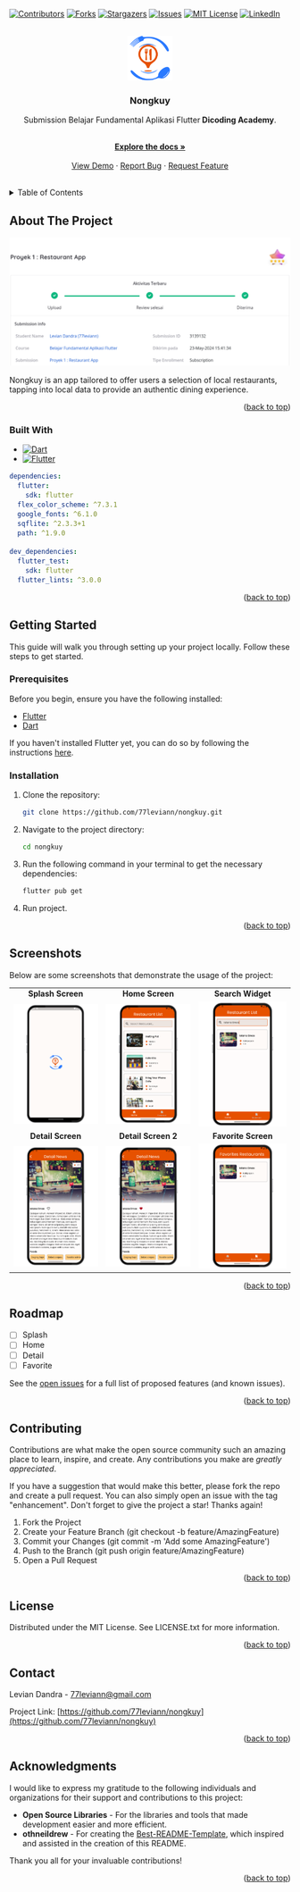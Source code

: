 <a name="readme-top"></a>

[![Contributors][contributors-shield]][contributors-url]
[![Forks][forks-shield]][forks-url]
[![Stargazers][stars-shield]][stars-url]
[![Issues][issues-shield]][issues-url]
[![MIT License][license-shield]][license-url]
[![LinkedIn][linkedin-shield]][linkedin-url]

<br />
<div align="center">
  <a href="https://github.com/77leviann/nongkuy">
    <img src="images/logo/image_logo.png" alt="Logo" width="80" height="80">
  </a>

<h3 align="center">Nongkuy</h3>

  <p align="center">
    Submission Belajar Fundamental Aplikasi Flutter<strong> Dicoding Academy</strong>. </p>
    <br />
    <a href="https://github.com/77leviann/nongkuy"><strong>Explore the docs »</strong></a>
    <br />
    <br />
    <a href="https://github.com/77leviann/nongkuy">View Demo</a>
    ·
    <a href="https://github.com/77leviann/nongkuy/issues/new?labels=bug&template=bug-report---.md">Report Bug</a>
    ·
    <a href="https://github.com/77leviann/nongkuy/issues/new?labels=enhancement&template=feature-request---.md">Request Feature</a>
    <br />
    <br />
  </p>
</div>

<details>
  <summary>Table of Contents</summary>
  <ol>
    <li>
      <a href="#about-the-project">About The Project</a>
      <ul>
        <li><a href="#built-with">Built With</a></li>
      </ul>
    </li>
    <li>
      <a href="#getting-started">Getting Started</a>
      <ul>
        <li><a href="#prerequisites">Prerequisites</a></li>
        <li><a href="#installation">Installation</a></li>
      </ul>
    </li>
    <li><a href="#screenshots">Screenshots</a></li>
    <li><a href="#roadmap">Roadmap</a></li>
    <li><a href="#contributing">Contributing</a></li>
    <li><a href="#license">License</a></li>
    <li><a href="#contact">Contact</a></li>
    <li><a href="#acknowledgments">Acknowledgments</a></li>
  </ol>
</details>

## About The Project

![Rating Project](images/screenshot/rating_project.png)

Nongkuy is an app tailored to offer users a selection of local restaurants, tapping into local data to provide an authentic dining experience.

<p align="right">(<a href="#readme-top">back to top</a>)</p>

### Built With

- [![Dart][Dart]][Dart-url]
- [![Flutter][Flutter]][Flutter-url]

```yaml
dependencies:
  flutter:
    sdk: flutter
  flex_color_scheme: ^7.3.1
  google_fonts: ^6.1.0
  sqflite: ^2.3.3+1
  path: ^1.9.0

dev_dependencies:
  flutter_test:
    sdk: flutter
  flutter_lints: ^3.0.0
```

<p align="right">(<a href="#readme-top">back to top</a>)</p>

## Getting Started

This guide will walk you through setting up your project locally. Follow these steps to get started.

### Prerequisites

Before you begin, ensure you have the following installed:

- [Flutter](https://flutter.dev/)
- [Dart](https://dart.dev/)

If you haven't installed Flutter yet, you can do so by following the instructions [here](https://flutter.dev/docs/get-started/install).

### Installation

1. Clone the repository:
   ```sh
   git clone https://github.com/77leviann/nongkuy.git
   ```
2. Navigate to the project directory:
   ```sh
   cd nongkuy
   ```
3. Run the following command in your terminal to get the necessary dependencies:
   ```sh
   flutter pub get
   ```
4. Run project.

<p align="right">(<a href="#readme-top">back to top</a>)</p>

## Screenshots

Below are some screenshots that demonstrate the usage of the project:

|                                                              |                                                              |                                                              |
| :----------------------------------------------------------: | :----------------------------------------------------------: | :----------------------------------------------------------: |
|                    **Splash Screen**                     |                     **Home Screen**                     |                    **Search Widget**                    |
|    ![Splash Screen](images/feature/splash_screen.png)     |     ![Home Screen](images/feature/home_screen.png)      | ![Search Widget](images/feature/search_widget.png) |
|                    **Detail Screen**                    |                    **Detail Screen 2**                    |                    **Favorite Screen**                    |
| ![Detail Screen](images/feature/detail_screen.png) | ![Detail Screen 2](images/feature/detail_screen_2.png) | ![Favorite Screen](images/feature/favorite_screen.png) |

<p align="right">(<a href="#readme-top">back to top</a>)</p>

## Roadmap

- [ ] Splash
- [ ] Home
- [ ] Detail
- [ ] Favorite

See the [open issues](https://github.com/77leviann/nongkuy/issues) for a full list of proposed features (and known issues).

<p align="right">(<a href="#readme-top">back to top</a>)</p>

## Contributing

Contributions are what make the open source community such an amazing place to learn, inspire, and create. Any contributions you make are _greatly appreciated_.

If you have a suggestion that would make this better, please fork the repo and create a pull request. You can also simply open an issue with the tag "enhancement".
Don't forget to give the project a star! Thanks again!

1. Fork the Project
2. Create your Feature Branch (git checkout -b feature/AmazingFeature)
3. Commit your Changes (git commit -m 'Add some AmazingFeature')
4. Push to the Branch (git push origin feature/AmazingFeature)
5. Open a Pull Request

<p align="right">(<a href="#readme-top">back to top</a>)</p>

## License

Distributed under the MIT License. See LICENSE.txt for more information.

<p align="right">(<a href="#readme-top">back to top</a>)</p>

## Contact

Levian Dandra - 77leviann@gmail.com

Project Link: [https://github.com/77leviann/nongkuy](https://github.com/77leviann/nongkuy)

<p align="right">(<a href="#readme-top">back to top</a>)</p>

## Acknowledgments

I would like to express my gratitude to the following individuals and organizations for their support and contributions to this project:

- **Open Source Libraries** - For the libraries and tools that made development easier and more efficient.
- **othneildrew** - For creating the [Best-README-Template](https://github.com/othneildrew/Best-README-Template), which inspired and assisted in the creation of this README.

Thank you all for your invaluable contributions!

<p align="right">(<a href="#readme-top">back to top</a>)</p>

[contributors-shield]: https://img.shields.io/github/contributors/77leviann/nongkuy.svg?style=for-the-badge
[contributors-url]: https://github.com/77leviann/nongkuy/graphs/contributors
[forks-shield]: https://img.shields.io/github/forks/77leviann/nongkuy.svg?style=for-the-badge
[forks-url]: https://github.com/77leviann/nongkuy/network/members
[stars-shield]: https://img.shields.io/github/stars/77leviann/nongkuy.svg?style=for-the-badge
[stars-url]: https://github.com/77leviann/nongkuy/stargazers
[issues-shield]: https://img.shields.io/github/issues/77leviann/nongkuy.svg?style=for-the-badge
[issues-url]: https://github.com/77leviann/nongkuy/issues
[license-shield]: https://img.shields.io/github/license/77leviann/nongkuy.svg?style=for-the-badge
[license-url]: https://github.com/77leviann/nongkuy/blob/master/LICENSE.txt
[linkedin-shield]: https://img.shields.io/badge/-LinkedIn-black.svg?style=for-the-badge&logo=linkedin&colorB=555
[linkedin-url]: https://linkedin.com/in/77leviann
[product-screenshot]: (images/screenshot/main_screenshot.png)
[Dart]: https://img.shields.io/badge/Dart-0175C2?style=for-the-badge&logo=dart&logoColor=61DAFB
[Dart-url]: https://dart.dev/
[Flutter]: https://img.shields.io/badge/Flutter-02569B?style=for-the-badge&logo=flutter&logoColor=white
[Flutter-url]: https://flutter.dev/
